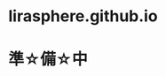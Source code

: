 # lirasphere.github.io

<!DOCTYPE html>
<html>
  <head>
    <meta charset="utf-8">
  </head>
  <body>
    <h1 class="title">準☆備☆中</h1>
  </body>
</html>
